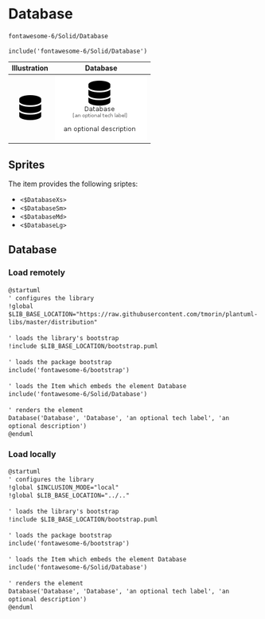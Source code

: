 # Database


```text
fontawesome-6/Solid/Database
```

```text
include('fontawesome-6/Solid/Database')
```



| Illustration | Database |
| :---: | :---: |
| ![illustration for Illustration](../../fontawesome-6/Solid/Database.png) | ![illustration for Database](../../fontawesome-6/Solid/Database.Local.png) |



## Sprites
The item provides the following sriptes:

- `<$DatabaseXs>`
- `<$DatabaseSm>`
- `<$DatabaseMd>`
- `<$DatabaseLg>`





## Database

### Load remotely
```plantuml
@startuml
' configures the library
!global $LIB_BASE_LOCATION="https://raw.githubusercontent.com/tmorin/plantuml-libs/master/distribution"

' loads the library's bootstrap
!include $LIB_BASE_LOCATION/bootstrap.puml

' loads the package bootstrap
include('fontawesome-6/bootstrap')

' loads the Item which embeds the element Database
include('fontawesome-6/Solid/Database')

' renders the element
Database('Database', 'Database', 'an optional tech label', 'an optional description')
@enduml
```

### Load locally
```plantuml
@startuml
' configures the library
!global $INCLUSION_MODE="local"
!global $LIB_BASE_LOCATION="../.."

' loads the library's bootstrap
!include $LIB_BASE_LOCATION/bootstrap.puml

' loads the package bootstrap
include('fontawesome-6/bootstrap')

' loads the Item which embeds the element Database
include('fontawesome-6/Solid/Database')

' renders the element
Database('Database', 'Database', 'an optional tech label', 'an optional description')
@enduml
```

